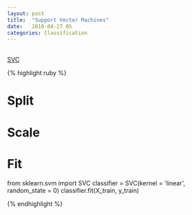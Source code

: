 ```yaml
---
layout: post
title:  "Support Vector Machines"
date:   2018-04-27 05
categories: Classification
---
```

<br />

<a href="http://scikit-learn.org/stable/modules/generated/sklearn.svm.SVC.html#sklearn.svm.SVC">
SVC
</a>

{% highlight ruby %}

# Split
# Scale

# Fit
from sklearn.svm import SVC
classifier = SVC(kernel = 'linear', random_state = 0)
classifier.fit(X_train, y_train)

{% endhighlight %}
